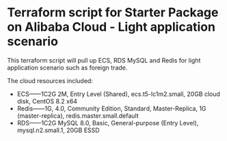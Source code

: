 # Terraform script for Starter Package on Alibaba Cloud - Light application scenario
This terraform script will pull up ECS, RDS MySQL and Redis for light application scenario such as foreign trade.

The cloud resources included:
- ECS——1C2G 2M, Entry Level (Shared), ecs.t5-lc1m2.small, 20GB cloud disk, CentOS 8.2 x64
- Redis——1G, 4.0, Community Edition, Standard, Master-Replica, 1G (master-replica), redis.master.small.default
- RDS——1C2G MySQL 8.0, Basic, General-purpose (Entry Level), mysql.n2.small.1, 20GB ESSD